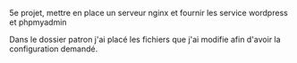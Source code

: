 5e projet, mettre en place un serveur nginx et fournir les service wordpress et phpmyadmin

Dans le dossier patron j'ai placé les fichiers que j'ai modifie afin d'avoir la configuration demandé.

